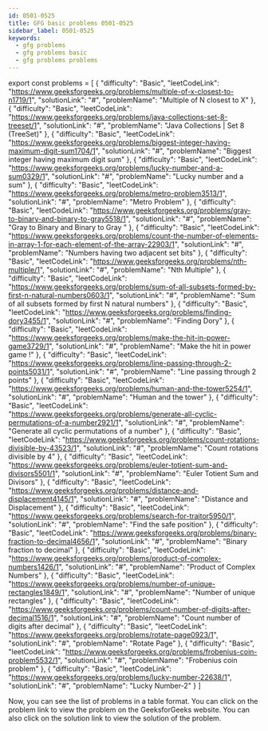 ```yaml
---
id: 0501-0525
title: GFG basic problems 0501-0525
sidebar_label: 0501-0525
keywords:
  - gfg problems
  - gfg problems basic
  - gfg problems problems
---
```



export const problems = [
  {
    "difficulty": "Basic",
    "leetCodeLink": "https://www.geeksforgeeks.org/problems/multiple-of-x-closest-to-n1719/1",
    "solutionLink": "#",
    "problemName": "Multiple of N closest to X"
  },
  {
    "difficulty": "Basic",
    "leetCodeLink": "https://www.geeksforgeeks.org/problems/java-collections-set-8-treeset/1",
    "solutionLink": "#",
    "problemName": "Java Collections | Set 8 (TreeSet)"
  },
  {
    "difficulty": "Basic",
    "leetCodeLink": "https://www.geeksforgeeks.org/problems/biggest-integer-having-maximum-digit-sum1704/1",
    "solutionLink": "#",
    "problemName": "Biggest integer having maximum digit sum"
  },
  {
    "difficulty": "Basic",
    "leetCodeLink": "https://www.geeksforgeeks.org/problems/lucky-number-and-a-sum0329/1",
    "solutionLink": "#",
    "problemName": "Lucky number and a sum"
  },
  {
    "difficulty": "Basic",
    "leetCodeLink": "https://www.geeksforgeeks.org/problems/metro-problem3513/1",
    "solutionLink": "#",
    "problemName": "Metro Problem"
  },
  {
    "difficulty": "Basic",
    "leetCodeLink": "https://www.geeksforgeeks.org/problems/gray-to-binary-and-binary-to-gray5518/1",
    "solutionLink": "#",
    "problemName": "Gray to Binary and Binary to Gray "
  },
  {
    "difficulty": "Basic",
    "leetCodeLink": "https://www.geeksforgeeks.org/problems/count-the-number-of-elements-in-array-1-for-each-element-of-the-array-22903/1",
    "solutionLink": "#",
    "problemName": "Numbers having two adjacent set bits"
  },
  {
    "difficulty": "Basic",
    "leetCodeLink": "https://www.geeksforgeeks.org/problems/nth-multiple/1",
    "solutionLink": "#",
    "problemName": "Nth Multiple"
  },
  {
    "difficulty": "Basic",
    "leetCodeLink": "https://www.geeksforgeeks.org/problems/sum-of-all-subsets-formed-by-first-n-natural-numbers0603/1",
    "solutionLink": "#",
    "problemName": "Sum of all subsets formed by first N natural numbers"
  },
  {
    "difficulty": "Basic",
    "leetCodeLink": "https://www.geeksforgeeks.org/problems/finding-dory3455/1",
    "solutionLink": "#",
    "problemName": "Finding Dory"
  },
  {
    "difficulty": "Basic",
    "leetCodeLink": "https://www.geeksforgeeks.org/problems/make-the-hit-in-power-game3729/1",
    "solutionLink": "#",
    "problemName": "Make the hit in power game !"
  },
  {
    "difficulty": "Basic",
    "leetCodeLink": "https://www.geeksforgeeks.org/problems/line-passing-through-2-points5031/1",
    "solutionLink": "#",
    "problemName": "Line passing through 2 points"
  },
  {
    "difficulty": "Basic",
    "leetCodeLink": "https://www.geeksforgeeks.org/problems/human-and-the-tower5254/1",
    "solutionLink": "#",
    "problemName": "Human and the tower"
  },
  {
    "difficulty": "Basic",
    "leetCodeLink": "https://www.geeksforgeeks.org/problems/generate-all-cyclic-permutations-of-a-number2921/1",
    "solutionLink": "#",
    "problemName": "Generate all cyclic permutations of a number"
  },
  {
    "difficulty": "Basic",
    "leetCodeLink": "https://www.geeksforgeeks.org/problems/count-rotations-divisible-by-43523/1",
    "solutionLink": "#",
    "problemName": "Count rotations divisible by 4"
  },
  {
    "difficulty": "Basic",
    "leetCodeLink": "https://www.geeksforgeeks.org/problems/euler-totient-sum-and-divisors5501/1",
    "solutionLink": "#",
    "problemName": "Euler Totient Sum and Divisors"
  },
  {
    "difficulty": "Basic",
    "leetCodeLink": "https://www.geeksforgeeks.org/problems/distance-and-displacement4145/1",
    "solutionLink": "#",
    "problemName": "Distance and Displacement"
  },
  {
    "difficulty": "Basic",
    "leetCodeLink": "https://www.geeksforgeeks.org/problems/search-for-traitor5950/1",
    "solutionLink": "#",
    "problemName": "Find the safe position"
  },
  {
    "difficulty": "Basic",
    "leetCodeLink": "https://www.geeksforgeeks.org/problems/binary-fraction-to-decimal4656/1",
    "solutionLink": "#",
    "problemName": "Binary fraction to decimal"
  },
  {
    "difficulty": "Basic",
    "leetCodeLink": "https://www.geeksforgeeks.org/problems/product-of-complex-numbers1426/1",
    "solutionLink": "#",
    "problemName": "Product of Complex Numbers"
  },
  {
    "difficulty": "Basic",
    "leetCodeLink": "https://www.geeksforgeeks.org/problems/number-of-unique-rectangles1849/1",
    "solutionLink": "#",
    "problemName": "Number of unique rectangles"
  },
  {
    "difficulty": "Basic",
    "leetCodeLink": "https://www.geeksforgeeks.org/problems/count-number-of-digits-after-decimal1516/1",
    "solutionLink": "#",
    "problemName": "Count number of digits after decimal"
  },
  {
    "difficulty": "Basic",
    "leetCodeLink": "https://www.geeksforgeeks.org/problems/rotate-page0923/1",
    "solutionLink": "#",
    "problemName": "Rotate Page"
  },
  {
    "difficulty": "Basic",
    "leetCodeLink": "https://www.geeksforgeeks.org/problems/frobenius-coin-problem5532/1",
    "solutionLink": "#",
    "problemName": "Frobenius coin problem"
  },
  {
    "difficulty": "Basic",
    "leetCodeLink": "https://www.geeksforgeeks.org/problems/lucky-number-22638/1",
    "solutionLink": "#",
    "problemName": "Lucky Number-2"
  }
]


<Table 
    title=""
    data={problems}
    isSorted={false}
    collectionLink="https://www.geeksforgeeks.org/"
/>

Now, you can see the list of problems in a table format. You can click on the problem link to view the problem on the GeeksforGeeks website. You can also click on the solution link to view the solution of the problem.
